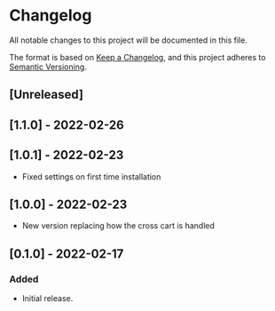 # Changelog

All notable changes to this project will be documented in this file.

The format is based on [Keep a Changelog](https://keepachangelog.com/en/1.0.0/),
and this project adheres to [Semantic Versioning](https://semver.org/spec/v2.0.0.html).

## [Unreleased]

## [1.1.0] - 2022-02-26

## [1.0.1] - 2022-02-23

- Fixed settings on first time installation

## [1.0.0] - 2022-02-23

- New version replacing how the cross cart is handled

## [0.1.0] - 2022-02-17

### Added

- Initial release.
